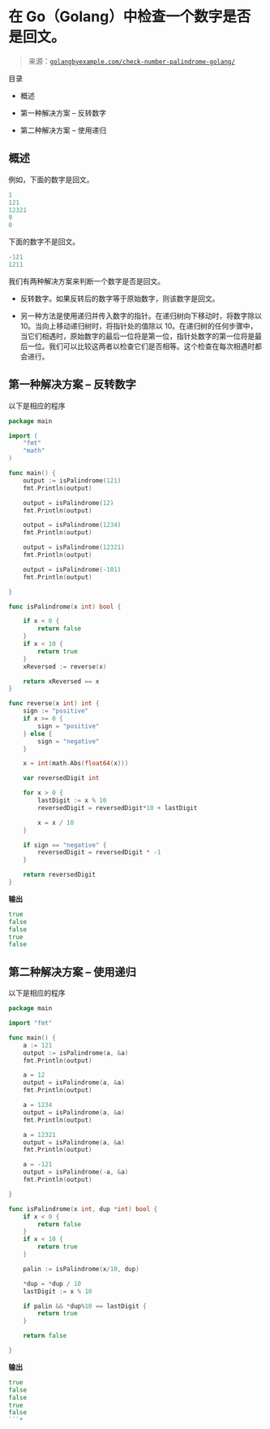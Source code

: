 <!--yml

类别：未分类

日期：2024-10-13 06:42:24

-->

# 在 Go（Golang）中检查一个数字是否是回文。

> 来源：[`golangbyexample.com/check-number-palindrome-golang/`](https://golangbyexample.com/check-number-palindrome-golang/)

目录

+   概述

+   第一种解决方案 – 反转数字

+   第二种解决方案 – 使用递归

## **概述**

例如，下面的数字是回文。

```go
1
121
12321
9
0
```

下面的数字不是回文。

```go
-121
1211
```

我们有两种解决方案来判断一个数字是否是回文。

+   反转数字。如果反转后的数字等于原始数字，则该数字是回文。

+   另一种方法是使用递归并传入数字的指针。在递归树向下移动时，将数字除以 10。当向上移动递归树时，将指针处的值除以 10。在递归树的任何步骤中，当它们相遇时，原始数字的最后一位将是第一位，指针处数字的第一位将是最后一位。我们可以比较这两者以检查它们是否相等。这个检查在每次相遇时都会进行。

## **第一种解决方案 – 反转数字**

以下是相应的程序

```go
package main

import (
	"fmt"
	"math"
)

func main() {
	output := isPalindrome(121)
	fmt.Println(output)

	output = isPalindrome(12)
	fmt.Println(output)

	output = isPalindrome(1234)
	fmt.Println(output)

	output = isPalindrome(12321)
	fmt.Println(output)

	output = isPalindrome(-101)
	fmt.Println(output)

}

func isPalindrome(x int) bool {

	if x < 0 {
		return false
	}
	if x < 10 {
		return true
	}
	xReversed := reverse(x)

	return xReversed == x
}

func reverse(x int) int {
	sign := "positive"
	if x >= 0 {
		sign = "positive"
	} else {
		sign = "negative"
	}

	x = int(math.Abs(float64(x)))

	var reversedDigit int

	for x > 0 {
		lastDigit := x % 10
		reversedDigit = reversedDigit*10 + lastDigit

		x = x / 10
	}

	if sign == "negative" {
		reversedDigit = reversedDigit * -1
	}

	return reversedDigit
}
```

**输出**

```go
true
false
false
true
false
```

## **第二种解决方案 – 使用递归**

以下是相应的程序

```go
package main

import "fmt"

func main() {
	a := 121
	output := isPalindrome(a, &a)
	fmt.Println(output)

	a = 12
	output = isPalindrome(a, &a)
	fmt.Println(output)

	a = 1234
	output = isPalindrome(a, &a)
	fmt.Println(output)

	a = 12321
	output = isPalindrome(a, &a)
	fmt.Println(output)

	a = -121
	output = isPalindrome(-a, &a)
	fmt.Println(output)

}

func isPalindrome(x int, dup *int) bool {
	if x < 0 {
		return false
	}
	if x < 10 {
		return true
	}

	palin := isPalindrome(x/10, dup)

	*dup = *dup / 10
	lastDigit := x % 10

	if palin && *dup%10 == lastDigit {
		return true
	}

	return false

}
```

**输出**

```go
true
false
false
true
false
```*
